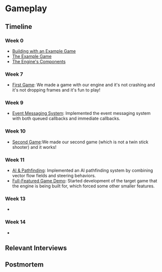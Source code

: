 # Gameplay

## Timeline

### Week 0
- [Building with an Example Game](../../blogs/week-0/#building-with-an-example-game)
- [The Example Game](../../blogs/week-0/#the-example-game)
- [The Engine's Components](../../blogs/week-0/#the-engines-components)

### Week 7
- [First Game](../../blogs/week-7/#first-game): We made a game with our engine and it's not crashing and it's not dropping frames and it's fun to play!

### Week 9
- [Event Messaging System](../../blogs/week-9/#event-messaging-system): Implemented the event messaging system with both queued callbacks and immediate callbacks.

### Week 10
- [Second Game](../../blogs/week-10/#second-game):We made our second game (which is not a twin stick shooter) and it works!

### Week 11
- [AI & Pathfinding](../../blogs/week-11/#ai-pathfinding): Implemented an AI pathfinding system by combining vector flow fields and steering behaviors.
- [Full-Featured Game Demo](../../blogs/week-11/#full-featured-game-demo): Started development of the target game that the engine is being built for, which forced some other smaller features.
  
### Week 13
- []()

### Week 14
- []()

## Relevant Interviews

## Postmortem

